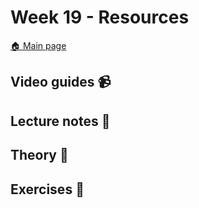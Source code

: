 # Week 19 - Resources

[:house: Main page](https://github.com/kokchun/Deep-learning-AI21)

## Video guides :video_camera:


## Lecture notes :book:


## Theory :book:


## Exercises :running:


